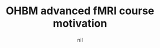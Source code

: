 ---
title: "OHBM advanced fMRI course motivation"
project_id: 
date: nil
conference_id: ""
presenters:
   - peter_bandettini
summary: "<p>OHBM advanced fMRI course motivation</p>"
file: /assets/presentations/T208.ppt
filename: T208.ppt
layout: presentation
---
